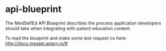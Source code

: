 # api-blueprint
The MedSelfEd API Blueprint describes the process application developers should take when integrating with patient education content.

To read the blueprint and make some test request co here:  http://docs.mseapi.apiary.io/#
